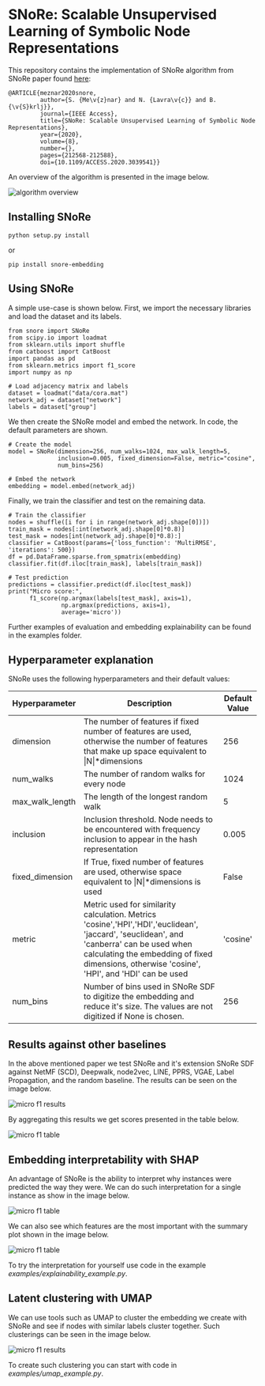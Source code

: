 # SNoRe: Scalable Unsupervised Learning of Symbolic Node Representations
This repository contains the implementation of SNoRe algorithm from SNoRe paper
found [here](https://ieeexplore.ieee.org/document/9265235):

```
@ARTICLE{meznar2020snore,
         author={S. {Me\v{z}nar} and N. {Lavra\v{c}} and B. {\v{S}krlj}},
         journal={IEEE Access}, 
         title={SNoRe: Scalable Unsupervised Learning of Symbolic Node Representations},
         year={2020},
         volume={8},
         number={}, 
         pages={212568-212588},
         doi={10.1109/ACCESS.2020.3039541}}
```

An overview of the algorithm is presented in the image below.

![algorithm overview](https://github.com/smeznar/SNoRe/blob/master/images/algorithm_overview.png)

## Installing SNoRe
```
python setup.py install
```

or

```
pip install snore-embedding
```

## Using SNoRe
A simple use-case is shown below.
First, we import the necessary libraries and load the dataset and its labels.

```
from snore import SNoRe
from scipy.io import loadmat
from sklearn.utils import shuffle
from catboost import CatBoost
import pandas as pd
from sklearn.metrics import f1_score
import numpy as np

# Load adjacency matrix and labels
dataset = loadmat("data/cora.mat")
network_adj = dataset["network"]
labels = dataset["group"]
```

We then create the SNoRe model and embed the network. 
In code, the default parameters are shown.

```
# Create the model
model = SNoRe(dimension=256, num_walks=1024, max_walk_length=5,
              inclusion=0.005, fixed_dimension=False, metric="cosine",
              num_bins=256)

# Embed the network
embedding = model.embed(network_adj)
```

Finally, we train the classifier and test on the remaining data.

```
# Train the classifier
nodes = shuffle([i for i in range(network_adj.shape[0])])
train_mask = nodes[:int(network_adj.shape[0]*0.8)]
test_mask = nodes[int(network_adj.shape[0]*0.8):]
classifier = CatBoost(params={'loss_function': 'MultiRMSE', 'iterations': 500})
df = pd.DataFrame.sparse.from_spmatrix(embedding)
classifier.fit(df.iloc[train_mask], labels[train_mask])

# Test prediction
predictions = classifier.predict(df.iloc[test_mask])
print("Micro score:",
      f1_score(np.argmax(labels[test_mask], axis=1),
               np.argmax(predictions, axis=1),
               average='micro'))

```

Further examples of evaluation and embedding explainability can be found in the examples folder.

## Hyperparameter explanation

SNoRe uses the following hyperparameters and their default values:

| Hyperparameter  | Description                                                                                                                                                                                                                                | Default Value |
|-----------------|--------------------------------------------------------------------------------------------------------------------------------------------------------------------------------------------------------------------------------------------|---------------|
| dimension       | The number of features if fixed number of features are used, otherwise the number of features that make up space equivalent to &#124;N&#124;*dimensions                                                                                    | 256           |
| num_walks       | The number of random walks for every node                                                                                                                                                                                                  | 1024          |
| max_walk_length | The length of the longest random walk                                                                                                                                                                                                      | 5             |
| inclusion       | Inclusion threshold. Node needs to be encountered with frequency inclusion to appear in the hash representation                                                                                                                            | 0.005         |
| fixed_dimension | If True, fixed number of features are used, otherwise space equivalent to &#124;N&#124;*dimensions is used                                                                                                                                 | False         |
| metric          | Metric used for similarity calculation. Metrics 'cosine','HPI','HDI','euclidean', 'jaccard', 'seuclidean', and 'canberra' can be used when calculating the embedding of fixed dimensions, otherwise 'cosine', 'HPI', and 'HDI' can be used | 'cosine'      |
| num_bins        | Number of bins used in SNoRe SDF to digitize the embedding and reduce it's size. The values are not digitized if None is chosen.                                                                                                           | 256           |

## Results against other baselines

In the above mentioned paper we test SNoRe and it's extension SNoRe SDF against NetMF (SCD), Deepwalk, node2vec,
LINE, PPRS, VGAE, Label Propagation, and the random baseline. The results can be seen on the image below.

![micro f1 results](https://github.com/smeznar/SNoRe/blob/master/images/micro_plot_baseline.png)

By aggregating this results we get scores presented in the table below.

![micro f1 table](https://github.com/smeznar/SNoRe/blob/master/images/f1_table.png)

## Embedding interpretability with SHAP

An advantage of SNoRe is the ability to interpret why instances were predicted the way they were. We can do such
interpretation for a single instance as show in the image below.

![micro f1 table](https://github.com/smeznar/SNoRe/blob/master/images/waterfall.png)

We can also see which features are the most important with the summary plot shown in the image below.

![micro f1 table](https://github.com/smeznar/SNoRe/blob/master/images/Shap_pubmed.png)

To try the interpretation for yourself use code in the example *examples/explainability_example.py*. 

## Latent clustering with UMAP

We can use tools such as UMAP to cluster the embedding we create with SNoRe and see if nodes with similar labels
cluster together. Such clusterings can be seen in the image below.

![micro f1 results](https://github.com/smeznar/SNoRe/blob/master/images/umap.png)

To create such clustering you can start with code in *examples/umap_example.py*.


